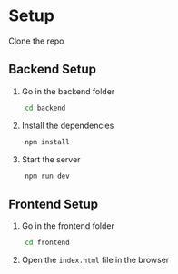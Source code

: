 # Setup

Clone the repo

## Backend  Setup

1. Go in the backend folder
```bash
    cd backend
```

2. Install the dependencies
```bash
    npm install
```

3. Start the server
```bash
    npm run dev
```

## Frontend Setup

1. Go in the frontend folder
```bash
    cd frontend
```

2. Open the `index.html` file in the browser

